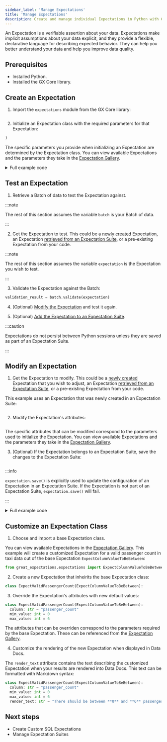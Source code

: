 ```yaml
---
sidebar_label: 'Manage Expectations'
title: 'Manage Expectations'
description: Create and manage individual Expectations in Python with GX Core.
---
```


An Expectation is a verifiable assertion about your data. Expectations make implicit assumptions about your data explicit, and they provide a flexible, declarative language for describing expected behavior. They can help you better understand your data and help you improve data quality. 

## Prerequisites


- Installed Python.
- Installed the GX Core library.

## Create an Expectation

1. Import the `expectations` module from the GX Core library:
   
  ```python title="Python code" name="tests/integration/docusaurus/core/expectations/create_an_expectation.py imports"
  ```

2. Initialize an Expectation class with the required parameters for that Expectation:

  ```python title="Python code" name="tests/integration/docusaurus/core/expectations/create_an_expectation.py initialize Expectations"
)
  ```

  The specific parameters you provide when initializing an Expectation are determined by the Expectation class.  You can view available Expectations and the parameters they take in the [Expectation Gallery](https://greatexpectations.io/expectations).

<details>
<summary>Full example code</summary>
<p>

```python title="Python code" name="tests/integration/docusaurus/core/expectations/create_an_expectation.py full example code"
```

</p>
</details>

## Test an Expectation

<!-- TODO: Replace the sample code with snippets from example scripts under test -->

1. Retrieve a Batch of data to test the Expectation against.

  :::note
  
  The rest of this section assumes the variable `batch` is your Batch of data.

  :::

2. Get the Expectation to test.  This could be a [newly created](#create-an-expectation) Expectation, an Expectation [retrieved from an Expectation Suite](/core/expectation_suites/manage_expectation_suites.md#get-an-expectation), or a pre-existing Expectation from your code.
  
  :::note

  The rest of this section assumes the variable `expectation` is the Expectation you wish to test.

  :::

3. Validate the Expectation against the Batch:

  ```python title="Python code"
validation_result = batch.validate(expectation)
  ```

4. (Optional) [Modify the Expectation](#modify-an-expectation) and test it again.
 
5. (Optional) [Add the Expectation to an Expectation Suite](/core/expectation_suites/manage_expectation_suites.md#add-expectations-to-an-expectation-suite).
   
  :::caution 

  Expectations do not persist between Python sessions unless they are saved as part of an Expectation Suite.

  :::

## Modify an Expectation

1. Get the Expectation to modify.  This could be a [newly created](#create-an-expectation) Expectation that you wish to adjust, an Expectation [retrieved from an Expectation Suite](/core/expectation_suites/manage_expectation_suites.md#get-an-expectation), or a pre-existing Expectation from your code.  

  This example uses an Expectation that was newly created in an Expectation Suite:

  ```python title="Python code" name="core/expectations/_examples/edit_an_expectation.py get expectation"
  ```

2. Modify the Expectation's attributes:

  ```python title="Python code" name="core/expectations/_examples/edit_an_expectation.py modify attributes"
  ```

  The specific attributes that can be modified correspond to the parameters used to initialize the Expectation.  You can view available Expectations and the parameters they take in the [Expectation Gallery](https://greatexpectations.io/expectations).

3. (Optional) If the Expectation belongs to an Expectation Suite, save the changes to the Expectation Suite:

  ```python title="Python code" name="core/expectations/_examples/edit_an_expectation.py save the Expectation"
  ```

  :::info

  `expectation.save()` is explicitly used to update the configuration of an Expectation in an Expectation Suite.  If the Expectation is not part of an Expectation Suite, `expectation.save()` will fail.

  :::

<details>
<summary>Full example code</summary>
<p>

```python title="Python code" name="core/expectations/_examples/edit_an_expectation.py full example code
```

</p>
</details>

## Customize an Expectation Class

<!-- TODO: Replace code examples with snippets from scripts under test -->

1. Choose and import a base Expectation class.

  You can view available Expectations in the [Expectation Gallery](https://greatexpectations.io/expectations).  This example will create a customized Expectation for a valid passenger count in taxi data out of the base Expectation `ExpectColumnValueToBeBetween`:

  ```python title="Python code"
from great_expectations.expectations import ExpectColumnValueToBeBetween
  ```

2. Create a new Expectation that inheirits the base Expectation class:

 ```python title="Python code"
class ExpectValidPassengerCount(ExpectColumnValueToBeBetween):
 ```

3. Override the Expectation's attributes with new default values:

  ```python title="Python code"
class ExpectValidPassengerCount(ExpectColumnValueToBeBetween):
    column: str = "passenger_count"
    min_value: int = 0
    max_value: int = 6
  ```

  The attributes that can be overriden correspond to the parameters required by the base Expectation.  These can be referenced from the [Expectation Gallery](https://greatexpectations.io/expectations).

4. Customize the rendering of the new Expectation when displayed in Data Docs.

  The `render_text` attribute contains the text describing the customized Expectation when your results are rendered into Data Docs.  This text can be formatted with Markdown syntax:

  ```python title="Python code"
class ExpectValidPassengerCount(ExpectColumnValueToBeBetween):
    column: str = "passenger_count"
    min_value: int = 0
    max_value: int = 6
    render_text: str = "There should be between **0** and **6** passengers."
  ```

## Next steps

- Create Custom SQL Expectations
- Manage Expectation Suites